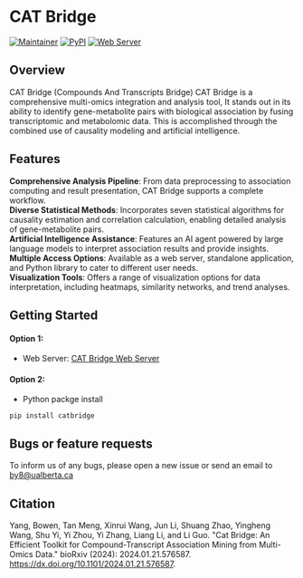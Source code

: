 # CAT Bridge


[![Maintainer](https://img.shields.io/badge/Maintainer-Bowen_Yang-blue.svg)](https://byang.netlify.app)
[![PyPI](https://img.shields.io/pypi/v/catbridge.svg)](https://pypi.org/project/catbridge/)
[![Web Server](https://img.shields.io/website-CAT_Brdige-down-green-red/http/www.catbridge.work.svg)](http://www.catbridge.work)

## Overview
CAT Bridge (Compounds And Transcripts Bridge) CAT Bridge is a comprehensive multi-omics integration and analysis tool, It stands out in its ability to identify gene-metabolite pairs with biological association by fusing transcriptomic and metabolomic data. This is accomplished through the combined use of causality modeling and artificial intelligence.


## Features
**Comprehensive Analysis Pipeline**: From data preprocessing to association computing and result presentation, CAT Bridge supports a complete workflow.  
**Diverse Statistical Methods**: Incorporates seven statistical algorithms for causality estimation and correlation calculation, enabling detailed analysis of gene-metabolite pairs.  
**Artificial Intelligence Assistance**: Features an AI agent powered by large language models to interpret association results and provide insights.  
**Multiple Access Options**: Available as a web server, standalone application, and Python library to cater to different user needs.  
**Visualization Tools**: Offers a range of visualization options for data interpretation, including heatmaps, similarity networks, and trend analyses.  


## Getting Started
#### Option 1:
- Web Server: [CAT Bridge Web Server](http://www.catbridge.work)
#### Option 2:
- Python packge install
```
pip install catbridge
```

## Bugs or feature requests
To inform us of any bugs, please open a new issue or send an email to by8@ualberta.ca

## Citation
Yang, Bowen, Tan Meng, Xinrui Wang, Jun Li, Shuang Zhao, Yingheng Wang, Shu Yi, Yi Zhou, Yi Zhang, Liang Li, and Li Guo. "Cat Bridge: An Efficient Toolkit for Compound-Transcript Association Mining from Multi-Omics Data." bioRxiv  (2024): 2024.01.21.576587. https://dx.doi.org/10.1101/2024.01.21.576587.
